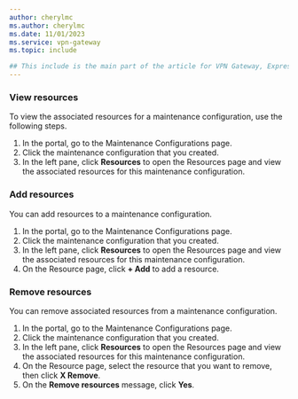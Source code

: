 ```yaml
---
author: cherylmc
ms.author: cherylmc
ms.date: 11/01/2023
ms.service: vpn-gateway
ms.topic: include

## This include is the main part of the article for VPN Gateway, ExpressRoute, and Virtual WAN. If you have changes to make to this include, verify that they apply in context for all 3 services. If not, go to the article page for the specific service and add the information as a separate section there.
---
```


### View resources

To view the associated resources for a maintenance configuration, use the following steps.

1. In the portal, go to the Maintenance Configurations page.
1. Click the maintenance configuration that you created.
1. In the left pane, click **Resources** to open the Resources page and view the associated resources for this maintenance configuration.

### Add resources

You can add resources to a maintenance configuration.

1. In the portal, go to the Maintenance Configurations page.
1. Click the maintenance configuration that you created.
1. In the left pane, click **Resources** to open the Resources page and view the associated resources for this maintenance configuration.
1. On the Resource page, click **+ Add** to add a resource.

### Remove resources

You can remove associated resources from a maintenance configuration.

1. In the portal, go to the Maintenance Configurations page.
1. Click the maintenance configuration that you created.
1. In the left pane, click **Resources** to open the Resources page and view the associated resources for this maintenance configuration.
1. On the Resource page, select the resource that you want to remove, then click **X Remove**.
1. On the **Remove resources** message, click **Yes**.
